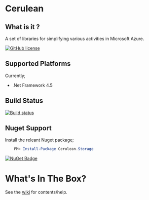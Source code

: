 # Cerulean

## What is it ?
A set of libraries for simplifying various activities in Microsoft Azure.

[![GitHub license](https://img.shields.io/github/license/mashape/apistatus.svg)](https://github.com/Yortw/Cerulean.Storage/blob/master/LICENSE.md) 

## Supported Platforms
Currently;

* .Net Framework 4.5

## Build Status
[![Build status](https://ci.appveyor.com/api/projects/status/7oafe47aa618a0ao?svg=true)](https://ci.appveyor.com/project/Yortw/cerulean)

## Nuget Support

Install the releant Nuget package;

```powershell
    PM> Install-Package Cerulean.Storage
```

[![NuGet Badge](https://buildstats.info/nuget/cerulean.storage)](https://www.nuget.org/packages/cerulean.storage/)

# What's In The Box?
See the [wiki](https://github.com/Yortw/Cerulean/wiki) for contents/help.
